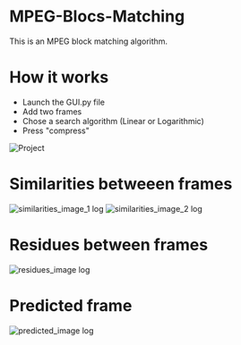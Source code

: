 # MPEG-Blocs-Matching
This is an MPEG block matching algorithm.

# How it works
- Launch the GUI.py file 
- Add two frames
- Chose a search algorithm (Linear or Logarithmic)
- Press "compress"

![Project](https://user-images.githubusercontent.com/68500496/217188738-34bb7cc1-00cb-4eab-b22e-f7fb2cee16c6.JPG)


# Similarities betweeen frames
![similarities_image_1 log](https://user-images.githubusercontent.com/68500496/217188542-cf280920-9d1c-4077-8eec-23aabe01fdb2.jpg)
![similarities_image_2 log](https://user-images.githubusercontent.com/68500496/217188556-7594e479-ef0c-46e8-8ee7-17dcd2fc87b7.jpg)

# Residues between frames
![residues_image log](https://user-images.githubusercontent.com/68500496/217188585-4311c536-0083-400f-85f8-adb89851eba1.jpg)

# Predicted frame
![predicted_image log](https://user-images.githubusercontent.com/68500496/217188573-7719d629-1216-4f3b-8c75-bf58f5b5d731.jpg)
